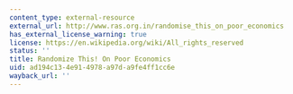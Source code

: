```yaml
---
content_type: external-resource
external_url: http://www.ras.org.in/randomise_this_on_poor_economics
has_external_license_warning: true
license: https://en.wikipedia.org/wiki/All_rights_reserved
status: ''
title: Randomize This! On Poor Economics
uid: ad194c13-4e91-4978-a97d-a9fe4ff1cc6e
wayback_url: ''
---
```

